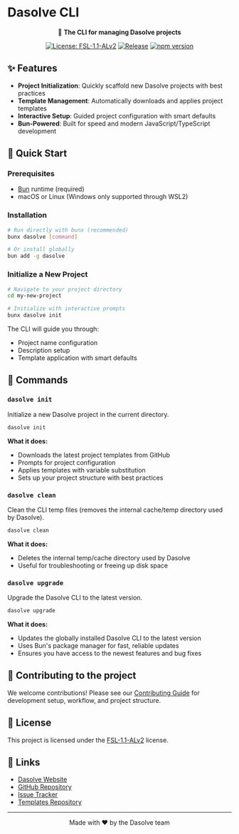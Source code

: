 # Dasolve CLI

<div align="center">

🚀 **The CLI for managing Dasolve projects**

[![License: FSL-1.1-ALv2](https://img.shields.io/badge/License-FSL--1.1--ALv2-blue.svg)](LICENSE.md)
[![Release](https://github.com/dasolve/cli/actions/workflows/release.yml/badge.svg)](https://github.com/dasolve/cli/actions/workflows/release.yml)
[![npm version](https://badge.fury.io/js/dasolve.svg)](https://www.npmjs.com/package/dasolve)

</div>

## ✨ Features

- **Project Initialization**: Quickly scaffold new Dasolve projects with best practices
- **Template Management**: Automatically downloads and applies project templates
- **Interactive Setup**: Guided project configuration with smart defaults
- **Bun-Powered**: Built for speed and modern JavaScript/TypeScript development

## 🚀 Quick Start

### Prerequisites

- [Bun](https://bun.sh) runtime (required)
- macOS or Linux (Windows only supported through WSL2)

### Installation

```bash
# Run directly with bunx (recommended)
bunx dasolve [command]

# Or install globally
bun add -g dasolve
```

### Initialize a New Project

```bash
# Navigate to your project directory
cd my-new-project

# Initialize with interactive prompts
bunx dasolve init
```

The CLI will guide you through:

- Project name configuration
- Description setup
- Template application with smart defaults

## 📖 Commands

### `dasolve init`

Initialize a new Dasolve project in the current directory.

```bash
dasolve init
```

**What it does:**

- Downloads the latest project templates from GitHub
- Prompts for project configuration
- Applies templates with variable substitution
- Sets up your project structure with best practices

### `dasolve clean`

Clean the CLI temp files (removes the internal cache/temp directory used by Dasolve).

```bash
dasolve clean
```

**What it does:**

- Deletes the internal temp/cache directory used by Dasolve
- Useful for troubleshooting or freeing up disk space

### `dasolve upgrade`

Upgrade the Dasolve CLI to the latest version.

```bash
dasolve upgrade
```

**What it does:**

- Updates the globally installed Dasolve CLI to the latest version
- Uses Bun's package manager for fast, reliable updates
- Ensures you have access to the newest features and bug fixes

## 🤝 Contributing to the project

We welcome contributions! Please see our [Contributing Guide](CONTRIBUTING.md) for development setup, workflow, and project structure.

## 📄 License

This project is licensed under the [FSL-1.1-ALv2](LICENSE) license.

## 🔗 Links

- [Dasolve Website](https://dasolve.com)
- [GitHub Repository](https://github.com/dasolve/cli)
- [Issue Tracker](https://github.com/dasolve/cli/issues)
- [Templates Repository](https://github.com/dasolve/templates)

---

<div align="center">
Made with ❤️ by the Dasolve team
</div>
